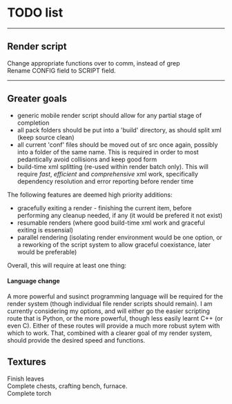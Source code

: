# TODO list

***

## Render script
Change appropriate functions over to comm, instead of grep  
Rename CONFIG field to SCRIPT field.

***

## Greater goals
* generic mobile render script should allow for any partial stage of completion
* all pack folders should be put into a 'build' directory, as should split xml (keep source clean)
* all current 'conf' files should be moved out of src once again, possibly into a folder of the same name. This is required in order to most pedantically avoid collisions and keep good form
* build-time xml splitting (re-used within render batch only). This will require *fast*, *efficient* and *comprehensive* xml work, specifically dependency resolution and error reporting before render time

The following features are deemed high priority additions:
* gracefully exiting a render - finishing the current item, before performing any cleanup needed, if any (it would be prefered it not exist)
* resumable renders (where good build-time xml work and graceful exiting is essensial)
* parallel rendering (isolating render environment would be one option, or a reworking of the script system to allow graceful coexistance, later would be preferable)

Overall, this will require at least one thing:
#### Language change
A more powerful and susinct programming language will be required for the render system (though individual file render scripts should remain). I am currently considering my options, and will either go the easier scripting route that is Python, or the more powerful, though less easily learnt C++ (or even C). Either of these routes will provide a much more robust sytem with which to work. That, combined with a clearer goal of my render system, should provide the desired speed and functions.

#### 

## Textures

Finish leaves  
Complete chests, crafting bench, furnace.  
Complete torch  
